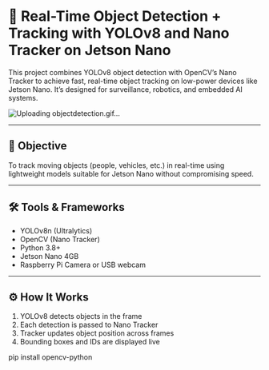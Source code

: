# 🚀 Real-Time Object Detection + Tracking with YOLOv8 and Nano Tracker on Jetson Nano

This project combines YOLOv8 object detection with OpenCV’s Nano Tracker to achieve fast, real-time object tracking on low-power devices like Jetson Nano. It’s designed for surveillance, robotics, and embedded AI systems.

![Uploading objectdetection.gif…]()

---

## 🎯 Objective

To track moving objects (people, vehicles, etc.) in real-time using lightweight models suitable for Jetson Nano without compromising speed.

---

## 🛠️ Tools & Frameworks

- YOLOv8n (Ultralytics)
- OpenCV (Nano Tracker)
- Python 3.8+
- Jetson Nano 4GB
- Raspberry Pi Camera or USB webcam

---

## ⚙️ How It Works

1. YOLOv8 detects objects in the frame
2. Each detection is passed to Nano Tracker
3. Tracker updates object position across frames
4. Bounding boxes and IDs are displayed live

pip install opencv-python

